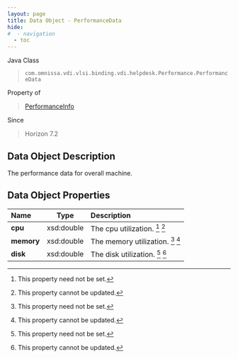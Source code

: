 ```yaml
---
layout: page
title: Data Object - PerformanceData
hide:
#  - navigation
  - toc
---
```






Java Class
> `com.omnissa.vdi.vlsi.binding.vdi.helpdesk.Performance.PerformanceData`

Property of
> [PerformanceInfo](vdi.helpdesk.Performance.PerformanceInfo.md#field_detail)

Since
> Horizon 7.2


## Data Object Description

The performance data for overall machine.

## Data Object Properties

 Name | Type | Description
:---|:---:|:---
**cpu**|  xsd:double|  The cpu utilization. [^1] [^2]
**memory**|  xsd:double|  The memory utilization. [^1] [^2]
**disk**|  xsd:double|  The disk utilization. [^1] [^2]
 


 


[^1]: This property need not be set.
[^2]: This property cannot be updated.